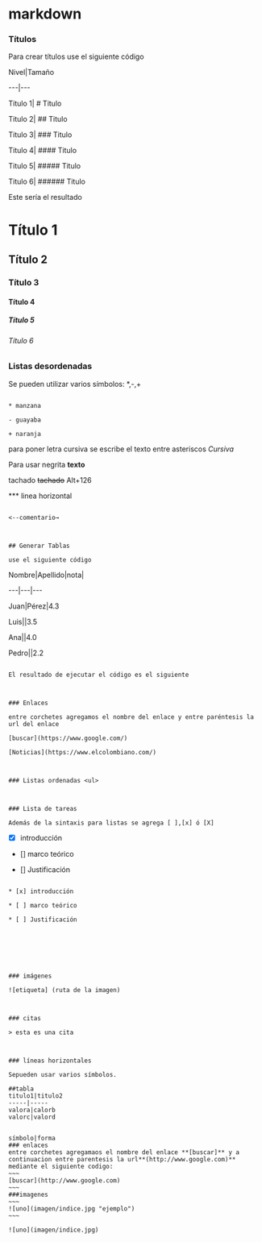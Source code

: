 # markdown
### Títulos

Para crear títulos use el siguiente código



Nivel|Tamaño

---|---

Titulo 1| # Titulo 

Titulo 2| ## Titulo

Titulo 3| ### Titulo

Titulo 4| #### Titulo

Titulo 5| ##### Titulo

Titulo 6| ###### Titulo



Este sería el resultado



# Título 1

## Título 2

### Título 3

#### Título 4

##### Título 5

###### Título 6









<!-- LISTAS DESORDENADAS <u>--->

### Listas desordenadas

Se pueden utilizar varios símbolos: *,-,+

~~~

* manzana

- guayaba

+ naranja

~~~

para poner letra cursiva se escribe el texto entre asteriscos *Cursiva*



Para usar negrita **texto**

tachado ~~tachado~~ Alt+126

*** linea horizontal

~~~ barra

<--comentario→



## Generar Tablas

use el siguiente código

~~~

Nombre|Apellido|nota|

---|---|---

Juan|Pérez|4.3

Luis||3.5

Ana||4.0

Pedro||2.2

~~~

El resultado de ejecutar el código es el siguiente



### Enlaces

entre corchetes agregamos el nombre del enlace y entre paréntesis la url del enlace

[buscar](https://www.google.com/)

[Noticias](https://www.elcolombiano.com/)



### Listas ordenadas <ul>



### Lista de tareas

Además de la sintaxis para listas se agrega [ ],[x] ó [X]

~~~

* [x] introducción

* [] marco teórico

* [] Justificación

~~~~

* [x] introducción

* [ ] marco teórico

* [ ] Justificación







### imágenes 

![etiqueta] (ruta de la imagen)



### citas

> esta es una cita



### líneas horizontales

Sepueden usar varios símbolos.

##tabla
titulo1|titulo2
-----|-----
valora|calorb
valorc|valord


símbolo|forma
### enlaces
entre corchetes agregamaos el nombre del enlace **[buscar]** y a continuacion entre parentesis la url**(http://www.google.com)**
mediante el siguiente codigo:
~~~
[buscar](http://www.google.com)
~~~
###imagenes
~~~
![uno](imagen/indice.jpg "ejemplo")
~~~

![uno](imagen/indice.jpg)
